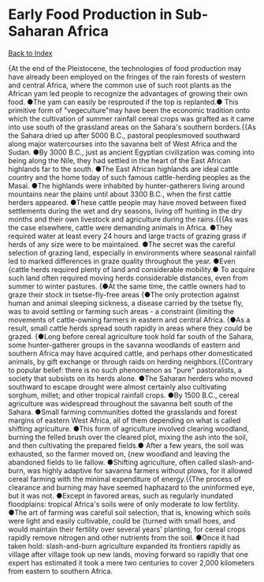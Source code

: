 #  Early Food Production in Sub-Saharan Africa
[Back to Index](https://github.com/windows10010/tpoExtractor/blob/master/README.md)

{At the end of the Pleistocene, the technologies of food production may have already been employed on the fringes of the rain forests of western and central Africa, where the common use of such root plants as the African yam led people to recognize the advantages of growing their own food. ●The yam can easily be resprouted if the top is replanted.● This primitive form of "vegeculture"may have been the economic tradition onto which the cultivation of summer rainfall cereal crops was grafted as it came into use south of the grassland areas on the Sahara's southern borders.{{As the Sahara dried up after 5000 B.C., pastoral peoplesmoved southward along major watercourses into the savanna belt of West Africa and the Sudan. ●By 3000 B.C., just as ancient Egyptian civilization was coming into being along the Nile, they had settled in the heart of the East African highlands far to the south. ●The East African highlands are ideal cattle country and the home today of such famous cattle-herding peoples as the Masai. ●The highlands were inhabited by hunter-gatherers living around mountains near the plains until about 3300 B.C., when the first cattle herders appeared. ●These cattle people may have moved between fixed settlements during the wet and dry seasons, living off hunting in the dry months and their own livestock and agriculture during the rains.{{{As was the case elsewhere, cattle were demanding animals in Africa. ●They required water at least every 24 hours and large tracts of grazing grass if herds of any size were to be maintained. ●The secret was the careful selection of grazing land, especially in environments where seasonal rainfall led to marked differences in graze quality throughout the year. ●Even {cattle herds required plenty of land and considerable mobility.● To acquire such land often required moving herds considerable distances, even from summer to winter pastures. {●At the same time, the cattle owners had to graze their stock in tsetse-fly-free areas {●The only protection against human and animal sleeping sickness, a disease carried by the tsetse fly, was to avoid settling or farming such areas - a constraint {limiting the movements of cattle-owning farmers in eastern and central Africa. {●As a result, small cattle herds spread south rapidly in areas where they could be grazed. {●Long before cereal agriculture took hold far south of the Sahara, some hunter-gatherer groups in the savanna woodlands of eastern and southern Africa may have acquired cattle, and perhaps other domesticated animals, by gift exchange or through raids on herding neighbors.{{Contrary to popular belief: there is no such phenomenon as "pure" pastoralists, a society that subsists on its herds alone. ●The Saharan herders who moved southward to escape drought were almost certainly also cultivating sorghum, millet; and other tropical rainfall crops. ●By 1500 B.C., cereal agriculture was widespread throughout the savanna belt south of the Sahara. ●Small farming communities dotted the grasslands and forest margins of eastern West Africa, all of them depending on what is called shifting agriculture. ●This form of agriculture involved clearing woodland, burning the felled brush over the cleared plot, mixing the ash into the soil, and then cultivating the prepared fields.● After a few years, the soil was exhausted, so the farmer moved on, {new woodland and leaving the abandoned fields to lie fallow. ●Shifting agriculture, often called slash-and-burn, was highly adaptive for savanna farmers without plows, for it allowed cereal farming with the minimal expenditure of energy.{{The process of clearance and burning may have seemed haphazard to the uninformed eye, but it was not. ●Except in favored areas, such as regularly inundated floodplains: tropical Africa's soils were of only moderate to low fertility. ●The art of farming was careful soil selection, that is, knowing which soils were light and easily cultivable, could be {turned with small hoes, and would maintain their fertility over several years' planting, for cereal crops rapidly remove nitrogen and other nutrients from the soil. ●Once it had taken hold: slash-and-burn agriculture expanded its frontiers rapidly as village after village took up new lands, moving forward so rapidly that one expert has estimated it took a mere two centuries to cover 2,000 kilometers from eastern to southern Africa.